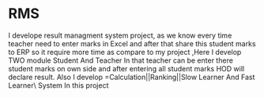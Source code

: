 # RMS
I develope result managment system project, as we know every time teacher need to enter marks in  Excel and after that share this student marks to  ERP so it require more time as compare to my project ,Here I develop TWO module Student And Teacher In that teacher can be enter there student marks on own side and after entering all student marks HOD will declare result. Also I develop =Calculation||Ranking||Slow Learner And Fast Learner\\ System In this project
